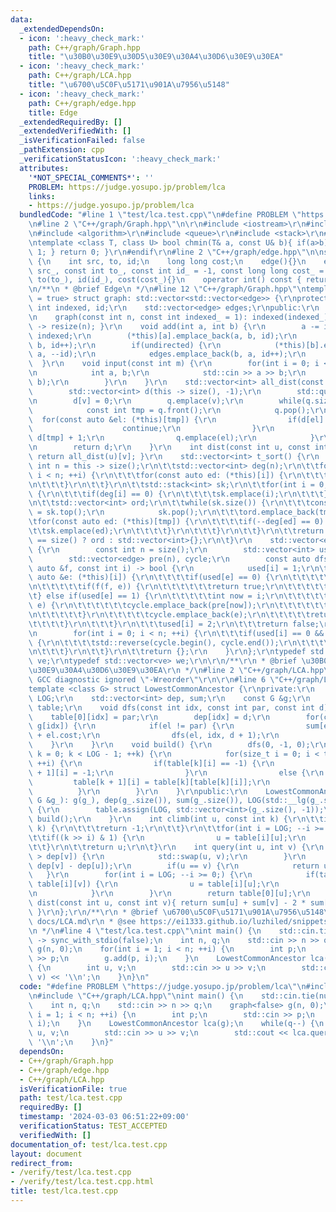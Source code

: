 ```yaml
---
data:
  _extendedDependsOn:
  - icon: ':heavy_check_mark:'
    path: C++/graph/Graph.hpp
    title: "\u30B0\u30E9\u30D5\u30E9\u30A4\u30D6\u30E9\u30EA"
  - icon: ':heavy_check_mark:'
    path: C++/graph/LCA.hpp
    title: "\u6700\u5C0F\u5171\u901A\u7956\u5148"
  - icon: ':heavy_check_mark:'
    path: C++/graph/edge.hpp
    title: Edge
  _extendedRequiredBy: []
  _extendedVerifiedWith: []
  _isVerificationFailed: false
  _pathExtension: cpp
  _verificationStatusIcon: ':heavy_check_mark:'
  attributes:
    '*NOT_SPECIAL_COMMENTS*': ''
    PROBLEM: https://judge.yosupo.jp/problem/lca
    links:
    - https://judge.yosupo.jp/problem/lca
  bundledCode: "#line 1 \"test/lca.test.cpp\"\n#define PROBLEM \"https://judge.yosupo.jp/problem/lca\"\
    \n#line 2 \"C++/graph/Graph.hpp\"\n\r\n#include <iostream>\r\n#include <vector>\r\
    \n#include <algorithm>\r\n#include <queue>\r\n#include <stack>\r\n#ifndef TEMPLATE\r\
    \ntemplate <class T, class U> bool chmin(T& a, const U& b){ if(a>b){ a=b; return\
    \ 1; } return 0; }\r\n#endif\r\n#line 2 \"C++/graph/edge.hpp\"\n\nstruct edge\
    \ {\n    int src, to, id;\n    long long cost;\n    edge(){}\n    edge(const int\
    \ src_, const int to_, const int id_ = -1, const long long cost_ = 0): src(src_),\
    \ to(to_), id(id_), cost(cost_){}\n    operator int() const { return to; }\n};\n\
    \n/**\n * @brief Edge\n */\n#line 12 \"C++/graph/Graph.hpp\"\ntemplate <bool undirected\
    \ = true> struct graph: std::vector<std::vector<edge>> {\r\nprotected:\r\n   \
    \ int indexed, id;\r\n    std::vector<edge> edges;\r\npublic:\r\n    graph(){}\r\
    \n    graph(const int n, const int indexed_ = 1): indexed(indexed_), id(0){ this\
    \ -> resize(n); }\r\n    void add(int a, int b) {\r\n        a -= indexed, b-=\
    \ indexed;\r\n        (*this)[a].emplace_back(a, b, id);\r\n        edges.emplace_back(a,\
    \ b, id++);\r\n        if(undirected) {\r\n            (*this)[b].emplace_back(b,\
    \ a, --id);\r\n            edges.emplace_back(b, a, id++);\r\n        }\r\n  \
    \  }\r\n    void input(const int m) {\r\n        for(int i = 0; i < m; ++i) {\r\
    \n            int a, b;\r\n            std::cin >> a >> b;\r\n            add(a,\
    \ b);\r\n        }\r\n    }\r\n    std::vector<int> all_dist(const int v) {\r\n\
    \        std::vector<int> d(this -> size(), -1);\r\n        std::queue<int> q;\r\
    \n        d[v] = 0;\r\n        q.emplace(v);\r\n        while(q.size()) {\r\n\
    \            const int tmp = q.front();\r\n            q.pop();\r\n          \
    \  for(const auto &el: (*this)[tmp]) {\r\n                if(d[el] != -1) {\r\n\
    \                    continue;\r\n                }\r\n                d[el] =\
    \ d[tmp] + 1;\r\n                q.emplace(el);\r\n            }\r\n        }\r\
    \n        return d;\r\n    }\r\n    int dist(const int u, const int v) const {\
    \ return all_dist(u)[v]; }\r\n    std::vector<int> t_sort() {\r\n        const\
    \ int n = this -> size();\r\n\t\tstd::vector<int> deg(n);\r\n\t\tfor(int i = 0;\
    \ i < n; ++i) {\r\n\t\t\tfor(const auto ed: (*this)[i]) {\r\n\t\t\t\tdeg[ed]++;\r\
    \n\t\t\t}\r\n\t\t}\r\n\t\tstd::stack<int> sk;\r\n\t\tfor(int i = 0; i < n; ++i)\
    \ {\r\n\t\t\tif(deg[i] == 0) {\r\n\t\t\t\tsk.emplace(i);\r\n\t\t\t}\r\n\t\t}\r\
    \n\t\tstd::vector<int> ord;\r\n\t\twhile(sk.size()) {\r\n\t\t\tconst auto tmp\
    \ = sk.top();\r\n            sk.pop();\r\n\t\t\tord.emplace_back(tmp);\r\n\t\t\
    \tfor(const auto ed: (*this)[tmp]) {\r\n\t\t\t\tif(--deg[ed] == 0) {\r\n\t\t\t\
    \t\tsk.emplace(ed);\r\n\t\t\t\t}\r\n\t\t\t}\r\n\t\t}\r\n\t\treturn ord.size()\
    \ == size() ? ord : std::vector<int>{};\r\n\t}\r\n    std::vector<edge> cycle()\
    \ {\r\n        const int n = size();\r\n        std::vector<int> used(n);\r\n\
    \        std::vector<edge> pre(n), cycle;\r\n        const auto dfs = [&](const\
    \ auto &f, const int i) -> bool {\r\n            used[i] = 1;\r\n\t\t\tfor(const\
    \ auto &e: (*this)[i]) {\r\n\t\t\t\tif(used[e] == 0) {\r\n\t\t\t\t\tpre[e] = e;\r\
    \n\t\t\t\t\tif(f(f, e)) {\r\n\t\t\t\t\t\treturn true;\r\n\t\t\t\t\t}\r\n\t\t\t\
    \t} else if(used[e] == 1) {\r\n\t\t\t\t\tint now = i;\r\n\t\t\t\t\twhile(now !=\
    \ e) {\r\n\t\t\t\t\t\tcycle.emplace_back(pre[now]);\r\n\t\t\t\t\t\tnow = pre[now].src;\r\
    \n\t\t\t\t\t}\r\n\t\t\t\t\tcycle.emplace_back(e);\r\n\t\t\t\t\treturn true;\r\n\
    \t\t\t\t}\r\n\t\t\t}\r\n\t\t\tused[i] = 2;\r\n\t\t\treturn false;\r\n        };\r\
    \n        for(int i = 0; i < n; ++i) {\r\n\t\t\tif(used[i] == 0 && dfs(dfs, i))\
    \ {\r\n\t\t\t\tstd::reverse(cycle.begin(), cycle.end());\r\n\t\t\t\treturn cycle;\r\
    \n\t\t\t}\r\n\t\t}\r\n\t\treturn {};\r\n    }\r\n};\r\ntypedef std::vector<edge>\
    \ ve;\r\ntypedef std::vector<ve> we;\r\n\r\n/**\r\n * @brief \u30B0\u30E9\u30D5\
    \u30E9\u30A4\u30D6\u30E9\u30EA\r\n */\n#line 2 \"C++/graph/LCA.hpp\"\n\r\n#pragma\
    \ GCC diagnostic ignored \"-Wreorder\"\r\n\r\n#line 6 \"C++/graph/LCA.hpp\"\n\
    template <class G> struct LowestCommonAncestor {\r\nprivate:\r\n    const int\
    \ LOG;\r\n    std::vector<int> dep, sum;\r\n    const G &g;\r\n    std::vector<std::vector<int>>\
    \ table;\r\n    void dfs(const int idx, const int par, const int d) {\r\n    \
    \    table[0][idx] = par;\r\n        dep[idx] = d;\r\n        for(const auto &el:\
    \ g[idx]) {\r\n            if(el != par) {\r\n                sum[el] = sum[idx]\
    \ + el.cost;\r\n                dfs(el, idx, d + 1);\r\n            }\r\n    \
    \    }\r\n    }\r\n    void build() {\r\n        dfs(0, -1, 0);\r\n        for(int\
    \ k = 0; k < LOG - 1; ++k) {\r\n            for(size_t i = 0; i < table[k].size();\
    \ ++i) {\r\n                if(table[k][i] == -1) {\r\n                    table[k\
    \ + 1][i] = -1;\r\n                }\r\n                else {\r\n           \
    \         table[k + 1][i] = table[k][table[k][i]];\r\n                }\r\n  \
    \          }\r\n        }\r\n    }\r\npublic:\r\n    LowestCommonAncestor(const\
    \ G &g_): g(g_), dep(g_.size()), sum(g_.size()), LOG(std::__lg(g_.size()) + 1)\
    \ {\r\n        table.assign(LOG, std::vector<int>(g_.size(), -1));\r\n       \
    \ build();\r\n    }\r\n    int climb(int u, const int k) {\r\n\t\tif(dep[u] <\
    \ k) {\r\n\t\t\treturn -1;\r\n\t\t}\r\n\t\tfor(int i = LOG; --i >= 0;) {\r\n\t\
    \t\tif((k >> i) & 1) {\r\n                u = table[i][u];\r\n            }\r\n\
    \t\t}\r\n\t\treturn u;\r\n\t}\r\n    int query(int u, int v) {\r\n        if(dep[u]\
    \ > dep[v]) {\r\n            std::swap(u, v);\r\n        }\r\n        v = climb(v,\
    \ dep[v] - dep[u]);\r\n        if(u == v) {\r\n            return u;\r\n     \
    \   }\r\n        for(int i = LOG; --i >= 0;) {\r\n            if(table[i][u] !=\
    \ table[i][v]) {\r\n                u = table[i][u];\r\n                v = table[i][v];\r\
    \n            }\r\n        }\r\n        return table[0][u];\r\n    }\r\n    int\
    \ dist(const int u, const int v){ return sum[u] + sum[v] - 2 * sum[query(u, v)];\
    \ }\r\n};\r\n/**\r\n * @brief \u6700\u5C0F\u5171\u901A\u7956\u5148\r\n * @docs\
    \ docs/LCA.md\r\n * @see https://ei1333.github.io/luzhiled/snippets/tree/doubling-lowest-common-ancestor.html\r\
    \n */\n#line 4 \"test/lca.test.cpp\"\nint main() {\n    std::cin.tie(nullptr)\
    \ -> sync_with_stdio(false);\n    int n, q;\n    std::cin >> n >> q;\n    graph<false>\
    \ g(n, 0);\n    for(int i = 1; i < n; ++i) {\n        int p;\n        std::cin\
    \ >> p;\n        g.add(p, i);\n    }\n    LowestCommonAncestor lca(g);\n    while(q--)\
    \ {\n        int u, v;\n        std::cin >> u >> v;\n        std::cout << lca.query(u,\
    \ v) << '\\n';\n    }\n}\n"
  code: "#define PROBLEM \"https://judge.yosupo.jp/problem/lca\"\n#include \"C++/graph/Graph.hpp\"\
    \n#include \"C++/graph/LCA.hpp\"\nint main() {\n    std::cin.tie(nullptr) -> sync_with_stdio(false);\n\
    \    int n, q;\n    std::cin >> n >> q;\n    graph<false> g(n, 0);\n    for(int\
    \ i = 1; i < n; ++i) {\n        int p;\n        std::cin >> p;\n        g.add(p,\
    \ i);\n    }\n    LowestCommonAncestor lca(g);\n    while(q--) {\n        int\
    \ u, v;\n        std::cin >> u >> v;\n        std::cout << lca.query(u, v) <<\
    \ '\\n';\n    }\n}"
  dependsOn:
  - C++/graph/Graph.hpp
  - C++/graph/edge.hpp
  - C++/graph/LCA.hpp
  isVerificationFile: true
  path: test/lca.test.cpp
  requiredBy: []
  timestamp: '2024-03-03 06:51:22+09:00'
  verificationStatus: TEST_ACCEPTED
  verifiedWith: []
documentation_of: test/lca.test.cpp
layout: document
redirect_from:
- /verify/test/lca.test.cpp
- /verify/test/lca.test.cpp.html
title: test/lca.test.cpp
---
```

